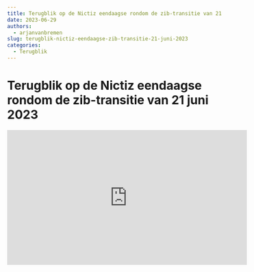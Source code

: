```yaml
---
title: Terugblik op de Nictiz eendaagse rondom de zib-transitie van 21 juni 2023
date: 2023-06-29
authors:
  - arjanvanbremen
slug: terugblik-nictiz-eendaagse-zib-transitie-21-juni-2023
categories:
  - Terugblik
---
```


# Terugblik op de Nictiz eendaagse rondom de zib-transitie van 21 juni 2023

<iframe
    width="560"
    height="315"
    src="https://www.youtube.com/embed/erboo8hm8xI?si=u1Y8oaERAQGF5lnq"
    title="YouTube video player"
    frameborder="0"
    allow="accelerometer; autoplay; clipboard-write; encrypted-media; gyroscope; picture-in-picture; web-share"
    referrerpolicy="strict-origin-when-cross-origin"
    allowfullscreen>
</iframe>